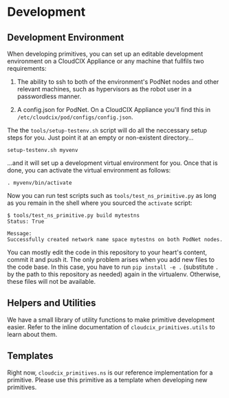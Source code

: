 # Development

## Development Environment

When developing primitives, you can set up an editable development environment
on a CloudCIX Appliance or any machine that fullfils two requirements:

1) The ability to ssh to both of the environment's PodNet nodes and other
   relevant machines, such as hypervisors as the robot user in a passwordless
   manner.

2) A config.json for PodNet. On a CloudCIX Appliance you'll find this in
   `/etc/cloudcix/pod/configs/config.json`.

The the `tools/setup-testenv.sh` script will do all the neccessary setup steps for you.
Just point it at an empty or non-existent directory...

```
setup-testenv.sh myvenv
```

...and it will set up a development virtual environment for you. Once that is
done, you can activate the virtual environment as follows:

```
. myvenv/bin/activate
```

Now you can run test scripts such as `tools/test_ns_primitive.py` as long as
you remain in the shell where you sourced the `activate` script:

```
$ tools/test_ns_primitive.py build mytestns
Status: True

Message:
Successfully created network name space mytestns on both PodNet nodes.
```

You can mostly edit the code in this repository to your heart's content, commit
it and push it. The only problem arises when you add new files to the code
base. In this case, you have to run `pip install -e .` (substitute `.` by the
path to this repository as needed) again in the virtualenv. Otherwise, these
files will not be available.

## Helpers and Utilities

We have a small library of utility functions to make primitive development
easier. Refer to the inline documentation of `cloudcix_primitives.utils` to
learn about them.


## Templates

Right now, `cloudcix_primitives.ns` is our reference implementation for a
primitive. Please use this primitive as a template when developing new
primitives.
